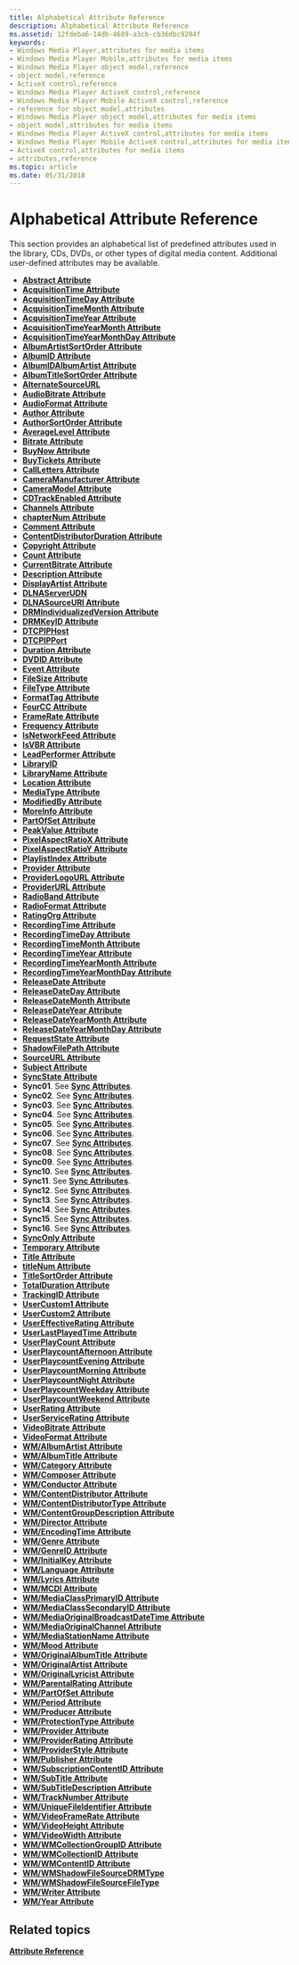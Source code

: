 ```yaml
---
title: Alphabetical Attribute Reference
description: Alphabetical Attribute Reference
ms.assetid: 12fdeba6-14db-4689-a3cb-cb36dbc9204f
keywords:
- Windows Media Player,attributes for media items
- Windows Media Player Mobile,attributes for media items
- Windows Media Player object model,reference
- object model,reference
- ActiveX control,reference
- Windows Media Player ActiveX control,reference
- Windows Media Player Mobile ActiveX control,reference
- reference for object model,attributes
- Windows Media Player object model,attributes for media items
- object model,attributes for media items
- Windows Media Player ActiveX control,attributes for media items
- Windows Media Player Mobile ActiveX control,attributes for media items
- ActiveX control,attributes for media items
- attributes,reference
ms.topic: article
ms.date: 05/31/2018
---
```


# Alphabetical Attribute Reference

This section provides an alphabetical list of predefined attributes used in the library, CDs, DVDs, or other types of digital media content. Additional user-defined attributes may be available.

-   [**Abstract Attribute**](abstract-attribute.md)
-   [**AcquisitionTime Attribute**](acquisitiontime-attribute.md)
-   [**AcquisitionTimeDay Attribute**](acquisitiontimeday-attribute.md)
-   [**AcquisitionTimeMonth Attribute**](acquisitiontimemonth-attribute.md)
-   [**AcquisitionTimeYear Attribute**](acquisitiontimeyear-attribute.md)
-   [**AcquisitionTimeYearMonth Attribute**](acquisitiontimeyearmonth-attribute.md)
-   [**AcquisitionTimeYearMonthDay Attribute**](acquisitiontimeyearmonthday-attribute.md)
-   [**AlbumArtistSortOrder Attribute**](albumartistsortorder-attribute.md)
-   [**AlbumID Attribute**](albumid-attribute.md)
-   [**AlbumIDAlbumArtist Attribute**](albumidalbumartist-attribute.md)
-   [**AlbumTitleSortOrder Attribute**](albumtitlesortorder-attribute.md)
-   [**AlternateSourceURL**](alternatesourceurl-attribute.md)
-   [**AudioBitrate Attribute**](audiobitrate-attribute.md)
-   [**AudioFormat Attribute**](audioformat-attribute.md)
-   [**Author Attribute**](author-attribute.md)
-   [**AuthorSortOrder Attribute**](authorsortorder-attribute.md)
-   [**AverageLevel Attribute**](averagelevel-attribute.md)
-   [**Bitrate Attribute**](bitrate-attribute.md)
-   [**BuyNow Attribute**](buynow-attribute.md)
-   [**BuyTickets Attribute**](buytickets-attribute.md)
-   [**CallLetters Attribute**](callletters-attribute.md)
-   [**CameraManufacturer Attribute**](cameramanufacturer-attribute.md)
-   [**CameraModel Attribute**](cameramodel-attribute.md)
-   [**CDTrackEnabled Attribute**](cdtrackenabled-attribute.md)
-   [**Channels Attribute**](channels-attribute.md)
-   [**chapterNum Attribute**](chapternum-attribute.md)
-   [**Comment Attribute**](comment-attribute.md)
-   [**ContentDistributorDuration Attribute**](contentdistributorduration-attribute.md)
-   [**Copyright Attribute**](copyright-attribute.md)
-   [**Count Attribute**](count-attribute.md)
-   [**CurrentBitrate Attribute**](currentbitrate-attribute.md)
-   [**Description Attribute**](description-attribute.md)
-   [**DisplayArtist Attribute**](displayartist-attribute.md)
-   [**DLNAServerUDN**](dlnaserverudn-attribute.md)
-   [**DLNASourceURI Attribute**](dlnasourceuri-attribute.md)
-   [**DRMIndividualizedVersion Attribute**](drmindividualizedversion-attribute.md)
-   [**DRMKeyID Attribute**](drmkeyid-attribute.md)
-   [**DTCPIPHost**](dtcpiphost-attribute.md)
-   [**DTCPIPPort**](dtcpipport-attribute.md)
-   [**Duration Attribute**](duration-attribute.md)
-   [**DVDID Attribute**](dvdid-attribute.md)
-   [**Event Attribute**](event-attribute.md)
-   [**FileSize Attribute**](filesize-attribute.md)
-   [**FileType Attribute**](filetype-attribute.md)
-   [**FormatTag Attribute**](formattag-attribute.md)
-   [**FourCC Attribute**](fourcc-attribute.md)
-   [**FrameRate Attribute**](framerate-attribute.md)
-   [**Frequency Attribute**](frequency-attribute.md)
-   [**IsNetworkFeed Attribute**](isnetworkfeed-attribute.md)
-   [**IsVBR Attribute**](isvbr-attribute.md)
-   [**LeadPerformer Attribute**](leadperformer-attribute.md)
-   [**LibraryID**](libraryid-attribute.md)
-   [**LibraryName Attribute**](libraryname-attribute.md)
-   [**Location Attribute**](location-attribute.md)
-   [**MediaType Attribute**](mediatype-attribute.md)
-   [**ModifiedBy Attribute**](modifiedby-attribute.md)
-   [**MoreInfo Attribute**](moreinfo-attribute.md)
-   [**PartOfSet Attribute**](partofset-attribute.md)
-   [**PeakValue Attribute**](peakvalue-attribute.md)
-   [**PixelAspectRatioX Attribute**](pixelaspectratiox.md)
-   [**PixelAspectRatioY Attribute**](pixelaspectratioy.md)
-   [**PlaylistIndex Attribute**](playlistindex-attribute.md)
-   [**Provider Attribute**](provider-attribute.md)
-   [**ProviderLogoURL Attribute**](providerlogourl-attribute.md)
-   [**ProviderURL Attribute**](providerurl-attribute.md)
-   [**RadioBand Attribute**](radioband-attribute.md)
-   [**RadioFormat Attribute**](radioformat-attribute.md)
-   [**RatingOrg Attribute**](ratingorg-attribute.md)
-   [**RecordingTime Attribute**](recordingtime-attribute.md)
-   [**RecordingTimeDay Attribute**](recordingtimeday-attribute.md)
-   [**RecordingTimeMonth Attribute**](recordingtimemonth-attribute.md)
-   [**RecordingTimeYear Attribute**](recordingtimeyear-attribute.md)
-   [**RecordingTimeYearMonth Attribute**](recordingtimeyearmonth-attribute.md)
-   [**RecordingTimeYearMonthDay Attribute**](recordingtimeyearmonthday-attribute.md)
-   [**ReleaseDate Attribute**](releasedate-attribute.md)
-   [**ReleaseDateDay Attribute**](releasedateday-attribute.md)
-   [**ReleaseDateMonth Attribute**](releasedatemonth-attribute.md)
-   [**ReleaseDateYear Attribute**](releasedateyear-attribute.md)
-   [**ReleaseDateYearMonth Attribute**](releasedateyearmonth-attribute.md)
-   [**ReleaseDateYearMonthDay Attribute**](releasedateyearmonthday-attribute.md)
-   [**RequestState Attribute**](requeststate-attribute.md)
-   [**ShadowFilePath Attribute**](shadowfilepath-attribute.md)
-   [**SourceURL Attribute**](sourceurl-attribute.md)
-   [**Subject Attribute**](subject-attribute.md)
-   [**SyncState Attribute**](syncstate-attribute.md)
-   **Sync01**. See [**Sync Attributes**](sync-attributes.md).
-   **Sync02**. See [**Sync Attributes**](sync-attributes.md).
-   **Sync03**. See [**Sync Attributes**](sync-attributes.md).
-   **Sync04**. See [**Sync Attributes**](sync-attributes.md).
-   **Sync05**. See [**Sync Attributes**](sync-attributes.md).
-   **Sync06**. See [**Sync Attributes**](sync-attributes.md).
-   **Sync07**. See [**Sync Attributes**](sync-attributes.md).
-   **Sync08**. See [**Sync Attributes**](sync-attributes.md).
-   **Sync09**. See [**Sync Attributes**](sync-attributes.md).
-   **Sync10**. See [**Sync Attributes**](sync-attributes.md).
-   **Sync11**. See [**Sync Attributes**](sync-attributes.md).
-   **Sync12**. See [**Sync Attributes**](sync-attributes.md).
-   **Sync13**. See [**Sync Attributes**](sync-attributes.md).
-   **Sync14**. See [**Sync Attributes**](sync-attributes.md).
-   **Sync15**. See [**Sync Attributes**](sync-attributes.md).
-   **Sync16**. See [**Sync Attributes**](sync-attributes.md).
-   [**SyncOnly Attribute**](synconly-attribute.md)
-   [**Temporary Attribute**](temporary-attribute.md)
-   [**Title Attribute**](title-attribute.md)
-   [**titleNum Attribute**](titlenum-attribute.md)
-   [**TitleSortOrder Attribute**](titlesortorder-attribute.md)
-   [**TotalDuration Attribute**](totalduration-attribute.md)
-   [**TrackingID Attribute**](trackingid-attribute.md)
-   [**UserCustom1 Attribute**](usercustom1-attribute.md)
-   [**UserCustom2 Attribute**](usercustom2-attribute.md)
-   [**UserEffectiveRating Attribute**](usereffectiverating-attribute.md)
-   [**UserLastPlayedTime Attribute**](userlastplayedtime-attribute.md)
-   [**UserPlayCount Attribute**](userplaycount-attribute.md)
-   [**UserPlaycountAfternoon Attribute**](userplaycountafternoon-attribute.md)
-   [**UserPlaycountEvening Attribute**](userplaycountevening-attribute.md)
-   [**UserPlaycountMorning Attribute**](userplaycountmorning-attribute.md)
-   [**UserPlaycountNight Attribute**](userplaycountnight-attribute.md)
-   [**UserPlaycountWeekday Attribute**](userplaycountweekday-attribute.md)
-   [**UserPlaycountWeekend Attribute**](userplaycountweekend-attribute.md)
-   [**UserRating Attribute**](userrating-attribute.md)
-   [**UserServiceRating Attribute**](userservicerating-attribute.md)
-   [**VideoBitrate Attribute**](videobitrate-attribute.md)
-   [**VideoFormat Attribute**](videoformat-attribute.md)
-   [**WM/AlbumArtist Attribute**](wm-albumartist-attribute.md)
-   [**WM/AlbumTitle Attribute**](wm-albumtitle-attribute.md)
-   [**WM/Category Attribute**](wm-category-attribute.md)
-   [**WM/Composer Attribute**](wm-composer-attribute.md)
-   [**WM/Conductor Attribute**](wm-conductor-attribute.md)
-   [**WM/ContentDistributor Attribute**](wm-contentdistributor-attribute.md)
-   [**WM/ContentDistributorType Attribute**](wm-contentdistributortype-attribute.md)
-   [**WM/ContentGroupDescription Attribute**](wm-contentgroupdescription-attribute.md)
-   [**WM/Director Attribute**](wm-director-attribute.md)
-   [**WM/EncodingTime Attribute**](wm-encodingtime-attribute.md)
-   [**WM/Genre Attribute**](wm-genre-attribute.md)
-   [**WM/GenreID Attribute**](wm-genreid-attribute.md)
-   [**WM/InitialKey Attribute**](wm-initialkey-attribute.md)
-   [**WM/Language Attribute**](wm-language-attribute.md)
-   [**WM/Lyrics Attribute**](wm-lyrics-attribute.md)
-   [**WM/MCDI Attribute**](wm-mcdi-attribute.md)
-   [**WM/MediaClassPrimaryID Attribute**](wm-mediaclassprimaryid-attribute.md)
-   [**WM/MediaClassSecondaryID Attribute**](wm-mediaclasssecondaryid-attribute.md)
-   [**WM/MediaOriginalBroadcastDateTime Attribute**](wm-mediaoriginalbroadcastdatetime-attribute.md)
-   [**WM/MediaOriginalChannel Attribute**](wm-mediaoriginalchannel-attribute.md)
-   [**WM/MediaStationName Attribute**](wm-mediastationname-attribute.md)
-   [**WM/Mood Attribute**](wm-mood-attribute.md)
-   [**WM/OriginalAlbumTitle Attribute**](wm-originalalbumtitle-attribute.md)
-   [**WM/OriginalArtist Attribute**](wm-originalartist-attribute.md)
-   [**WM/OriginalLyricist Attribute**](wm-originallyricist-attribute.md)
-   [**WM/ParentalRating Attribute**](wm-parentalrating-attribute.md)
-   [**WM/PartOfSet Attribute**](wm-partofset-attribute.md)
-   [**WM/Period Attribute**](wm-period-attribute.md)
-   [**WM/Producer Attribute**](wm-producer-attribute.md)
-   [**WM/ProtectionType Attribute**](wm-protectiontype-attribute.md)
-   [**WM/Provider Attribute**](wm-provider-attribute.md)
-   [**WM/ProviderRating Attribute**](wm-providerrating-attribute.md)
-   [**WM/ProviderStyle Attribute**](wm-providerstyle-attribute.md)
-   [**WM/Publisher Attribute**](wm-publisher-attribute.md)
-   [**WM/SubscriptionContentID Attribute**](wm-subscriptioncontentid-attribute.md)
-   [**WM/SubTitle Attribute**](wm-subtitle-attribute.md)
-   [**WM/SubTitleDescription Attribute**](wm-subtitledescription-attribute.md)
-   [**WM/TrackNumber Attribute**](wm-tracknumber-attribute.md)
-   [**WM/UniqueFileIdentifier Attribute**](wm-uniquefileidentifier-attribute.md)
-   [**WM/VideoFrameRate Attribute**](wm-videoframerate-attribute.md)
-   [**WM/VideoHeight Attribute**](wm-videoheight-attribute.md)
-   [**WM/VideoWidth Attribute**](wm-videowidth-attribute.md)
-   [**WM/WMCollectionGroupID Attribute**](wm-wmcollectiongroupid-attribute.md)
-   [**WM/WMCollectionID Attribute**](wm-wmcollectionid-attribute.md)
-   [**WM/WMContentID Attribute**](wm-wmcontentid-attribute.md)
-   [**WM/WMShadowFileSourceDRMType**](wm-wmshadowfilesourcedrmtype.md)
-   [**WM/WMShadowFileSourceFileType**](wm-wmshadowfilesourcefiletype.md)
-   [**WM/Writer Attribute**](wm-writer-attribute.md)
-   [**WM/Year Attribute**](wm-year-attribute.md)

## Related topics

<dl> <dt>

[**Attribute Reference**](attribute-reference.md)
</dt> </dl>

 

 




